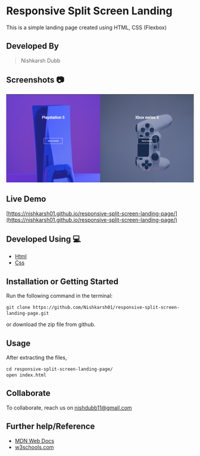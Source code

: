 # Responsive Split Screen Landing
This is a simple landing page created using HTML, CSS (Flexbox) 

## Developed By 
> Nishkarsh Dubb

## Screenshots 📷
![Website Screenshot 1](images/screenshot1.png)


## Live Demo 

 [https://nishkarsh01.github.io/responsive-split-screen-landing-page/](https://nishkarsh01.github.io/responsive-split-screen-landing-page/)

## Developed Using 💻

+ [Html](https://developer.mozilla.org/en-US/docs/Web/HTML)
+ [Css](https://developer.mozilla.org/en-US/docs/Web/CSS)

## Installation or Getting Started

Run the following command in the terminal:

	git clone https://github.com/Nishkarsh01/responsive-split-screen-landing-page.git
or download the zip file from github.
    

## Usage
After extracting the files,

    cd responsive-split-screen-landing-page/
    open index.html

## Collaborate
To collaborate, reach us on [nishdubb11@gmail.com]()

## Further help/Reference

+ [MDN Web Docs](https://developer.mozilla.org/en-US/)
+ [w3schools.com](https://www.w3schools.com/)
    






